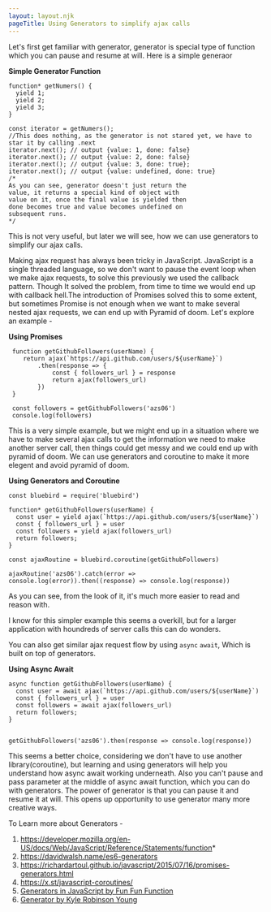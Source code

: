 ```yaml
---
layout: layout.njk
pageTitle: Using Generators to simplify ajax calls
---
```

Let's first get familiar with generator, generator is special type of function which you can pause and resume at will. Here is a simple generaor

**Simple Generator Function**

```
function* getNumers() {
  yield 1;
  yield 2;
  yield 3;
}

const iterator = getNumers();
//This does nothing, as the generator is not stared yet, we have to star it by calling .next
iterator.next(); // output {value: 1, done: false}
iterator.next(); // output {value: 2, done: false}
iterator.next(); // output {value: 3, done: true};
iterator.next(); // output {value: undefined, done: true}
/*
As you can see, generator doesn't just return the
value, it returns a special kind of object with
value on it, once the final value is yielded then
done becomes true and value becomes undefined on
subsequent runs.
*/

```
This is not very useful, but later we will see, how we can use generators to simplify our ajax calls.

Making ajax request has always been tricky in JavaScript. JavaScript is a single threaded language, so we don't want to pause the event loop when we make ajax requests, to solve this previously we used the callback pattern. Though It solved the problem, from time to time we would end up with callback hell.The introduction of Promises solved this to some extent, but sometimes Promise is not enough when we want to make several nested ajax requests, we can end up with Pyramid of doom. Let's explore an example -

**Using Promises**

```
 function getGithubFollowers(userName) {
 	return ajax(`https://api.github.com/users/${userName}`)
 		.then(response => {
 			const { followers_url } = response
 			return ajax(followers_url)
 		})
 }

 const followers = getGithubFollowers('azs06')
 console.log(followers)
 ```
This is a very simple example, but we might end up in a situation where we have to make several ajax calls to get the information we need to make another server call, then things could get messy and we could end up with pyramid of doom. We can use generators and coroutine to make it more elegent and avoid pyramid of doom.

**Using Generators and Coroutine**

```
const bluebird = require('bluebird')

function* getGithubFollowers(userName) {
  const user = yield ajax(`https://api.github.com/users/${userName}`)
  const { followers_url } = user
  const followers = yield ajax(followers_url)
  return followers;
}

const ajaxRoutine = bluebird.coroutine(getGithubFollowers)

ajaxRoutine('azs06').catch(error => console.log(error)).then((response) => console.log(response))

```

As you can see, from the look of it, it's much more easier to read and reason with.

I know for this simpler example this seems a overkill, but for a larger application with houndreds of server calls this can do wonders.

You can also get similar ajax request flow by using `async` `await`, Which is built on top of generators.

**Using Async Await**

```
async function getGithubFollowers(userName) {
  const user = await ajax(`https://api.github.com/users/${userName}`)
  const { followers_url } = user
  const followers = await ajax(followers_url)
  return followers;
}


getGithubFollowers('azs06').then(response => console.log(response))

```
This seems a better choice, considering we don't have to use another library(coroutine), but learning and using generators will help you understand how async await working underneath. Also you can't pause and pass parameter at the middle of async await function, which you can do with generators. The power of generator is that you can pause it and resume it at will. This opens up opportunity to use generator many more creative ways.

To Learn more about Generators -
1. https://developer.mozilla.org/en-US/docs/Web/JavaScript/Reference/Statements/function*
2. https://davidwalsh.name/es6-generators
3. https://richardartoul.github.io/javascript/2015/07/16/promises-generators.html
4. https://x.st/javascript-coroutines/
5. [Generators in JavaScript by Fun Fun Function](https://www.youtube.com/watch?v=QOnUcU8U_XE)
6. [Generator by Kyle Robinson Young](https://www.youtube.com/watch?v=Zk_rX2n3Ml8)
